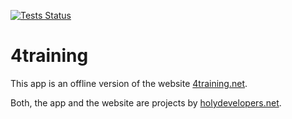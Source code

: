 <a href="https://github.com/holybiber/forTraining/actions"><img src="https://github.com/holybiber/forTraining/actions/workflows/main.yaml/badge.svg" alt="Tests Status"></a>
# 4training
This app is an offline version of the website [4training.net](www.4training.net).

Both, the app and the website are projects by [holydevelopers.net](https://holydevelopers.net/).
